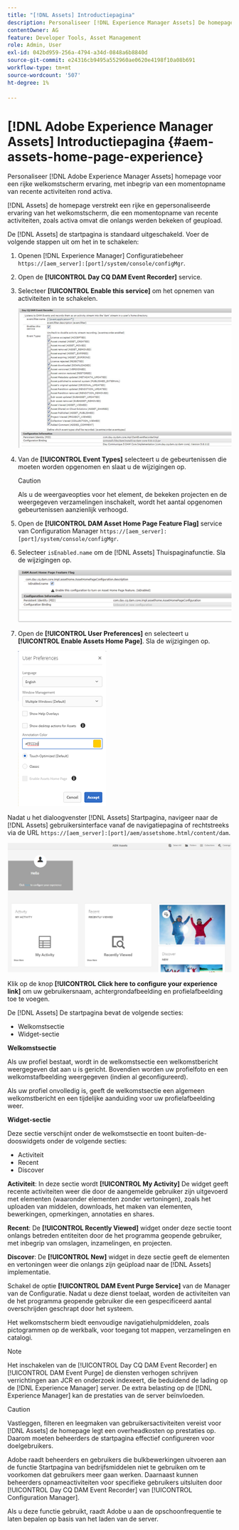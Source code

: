 ```yaml
---
title: "[!DNL Assets] Introductiepagina"
description: Personaliseer [!DNL Experience Manager Assets] De homepage voor een rijke het ontvangen het schermervaring, met inbegrip van een momentopname van recente activiteiten rond activa.
contentOwner: AG
feature: Developer Tools, Asset Management
role: Admin, User
exl-id: 042bd959-256a-4794-a34d-0848a6b8840d
source-git-commit: e24316cb9495a552960ae0620e4198f10a08b691
workflow-type: tm+mt
source-wordcount: '507'
ht-degree: 1%

---
```


# [!DNL Adobe Experience Manager Assets] Introductiepagina {#aem-assets-home-page-experience}

Personaliseer [!DNL Adobe Experience Manager Assets] homepage voor een rijke welkomstscherm ervaring, met inbegrip van een momentopname van recente activiteiten rond activa.

[!DNL Assets] de homepage verstrekt een rijke en gepersonaliseerde ervaring van het welkomstscherm, die een momentopname van recente activiteiten, zoals activa omvat die onlangs werden bekeken of geupload.

De [!DNL Assets] de startpagina is standaard uitgeschakeld. Voer de volgende stappen uit om het in te schakelen:

1. Openen [!DNL Experience Manager] Configuratiebeheer `https://[aem_server]:[port]/system/console/configMgr`.
1. Open de **[!UICONTROL Day CQ DAM Event Recorder]** service.
1. Selecteer **[!UICONTROL Enable this service]** om het opnemen van activiteiten in te schakelen.

   ![chlimage_1-250](assets/chlimage_1-250.png)

1. Van de **[!UICONTROL Event Types]** selecteert u de gebeurtenissen die moeten worden opgenomen en slaat u de wijzigingen op.

   >[!CAUTION]
   >
   >Als u de weergaveopties voor het element, de bekeken projecten en de weergegeven verzamelingen inschakelt, wordt het aantal opgenomen gebeurtenissen aanzienlijk verhoogd.

1. Open de **[!UICONTROL DAM Asset Home Page Feature Flag]** service van Configuration Manager `https://[aem_server]:[port]/system/console/configMgr`.
1. Selecteer `isEnabled.name` om de [!DNL Assets] Thuispaginafunctie. Sla de wijzigingen op.

   ![chlimage_1-251](assets/chlimage_1-251.png)

1. Open de **[!UICONTROL User Preferences]** en selecteert u **[!UICONTROL Enable Assets Home Page]**. Sla de wijzigingen op.

   ![De elementenstartpagina inschakelen in het dialoogvenster Gebruikersvoorkeuren](assets/Annotation-color.png)

Nadat u het dialoogvenster [!DNL Assets] Startpagina, navigeer naar de [!DNL Assets] gebruikersinterface vanaf de navigatiepagina of rechtstreeks via de URL `https://[aem_server]:[port]/aem/assetshome.html/content/dam`.

![ervaringskoppeling configureren in de gebruikersinterface voor middelen](assets/config-experience-link.png)

Klik op de knop **[!UICONTROL Click here to configure your experience link]** om uw gebruikersnaam, achtergrondafbeelding en profielafbeelding toe te voegen.

De [!DNL Assets] De startpagina bevat de volgende secties:

* Welkomstsectie
* Widget-sectie

**Welkomstsectie**

Als uw profiel bestaat, wordt in de welkomstsectie een welkomstbericht weergegeven dat aan u is gericht. Bovendien worden uw profielfoto en een welkomstafbeelding weergegeven (indien al geconfigureerd).

Als uw profiel onvolledig is, geeft de welkomstsectie een algemeen welkomstbericht en een tijdelijke aanduiding voor uw profielafbeelding weer.

**Widget-sectie**

Deze sectie verschijnt onder de welkomstsectie en toont buiten-de-dooswidgets onder de volgende secties:

* Activiteit
* Recent
* Discover

**Activiteit**: In deze sectie wordt **[!UICONTROL My Activity]** De widget geeft recente activiteiten weer die door de aangemelde gebruiker zijn uitgevoerd met elementen (waaronder elementen zonder vertoningen), zoals het uploaden van middelen, downloads, het maken van elementen, bewerkingen, opmerkingen, annotaties en shares.

**Recent**: De **[!UICONTROL Recently Viewed]** widget onder deze sectie toont onlangs betreden entiteiten door de het programma geopende gebruiker, met inbegrip van omslagen, inzamelingen, en projecten.

**Discover**: De **[!UICONTROL New]** widget in deze sectie geeft de elementen en vertoningen weer die onlangs zijn geüpload naar de [!DNL Assets] implementatie.

Schakel de optie **[!UICONTROL DAM Event Purge Service]** van de Manager van de Configuratie. Nadat u deze dienst toelaat, worden de activiteiten van de het programma geopende gebruiker die een gespecificeerd aantal overschrijden geschrapt door het systeem.

Het welkomstscherm biedt eenvoudige navigatiehulpmiddelen, zoals pictogrammen op de werkbalk, voor toegang tot mappen, verzamelingen en catalogi.

>[!NOTE]
>
>Het inschakelen van de [!UICONTROL Day CQ DAM Event Recorder] en [!UICONTROL DAM Event Purge] de diensten verhogen schrijven verrichtingen aan JCR en onderzoek indexeert, die beduidend de lading op de [!DNL Experience Manager] server. De extra belasting op de [!DNL Experience Manager] kan de prestaties van de server beïnvloeden.

>[!CAUTION]
>
>Vastleggen, filteren en leegmaken van gebruikersactiviteiten vereist voor [!DNL Assets] de homepage legt een overheadkosten op prestaties op. Daarom moeten beheerders de startpagina effectief configureren voor doelgebruikers.
>
>Adobe raadt beheerders en gebruikers die bulkbewerkingen uitvoeren aan de functie Startpagina van bedrijfsmiddelen niet te gebruiken om te voorkomen dat gebruikers meer gaan werken. Daarnaast kunnen beheerders opnameactiviteiten voor specifieke gebruikers uitsluiten door [!UICONTROL Day CQ DAM Event Recorder] van [!UICONTROL Configuration Manager].
>
>Als u deze functie gebruikt, raadt Adobe u aan de opschoonfrequentie te laten bepalen op basis van het laden van de server.
